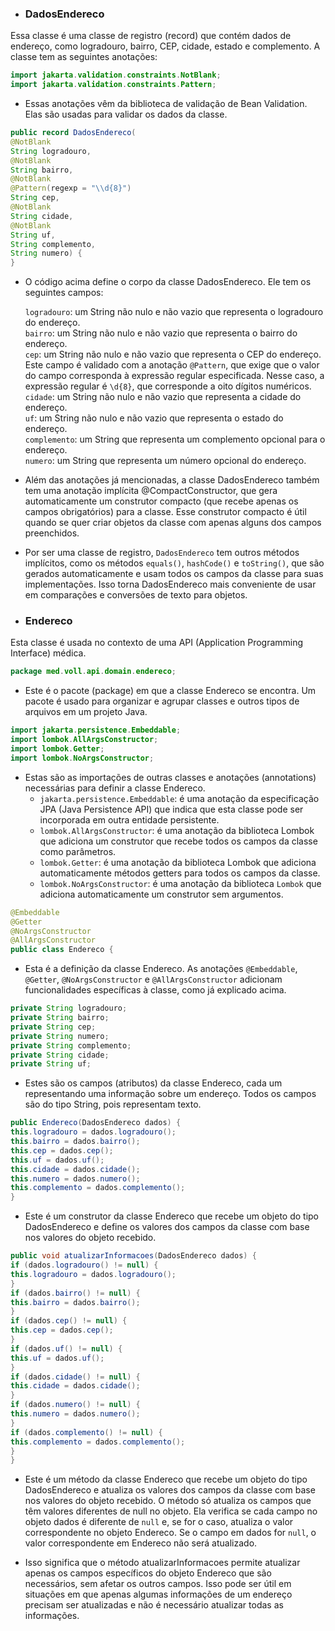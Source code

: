 - ### DadosEndereco
Essa classe é uma classe de registro (record) que contém dados de endereço, como logradouro, bairro, CEP, cidade, estado
e complemento. A classe tem as seguintes anotações:

```java
import jakarta.validation.constraints.NotBlank;
import jakarta.validation.constraints.Pattern;
```
 - Essas anotações vêm da biblioteca de validação de Bean Validation. Elas são usadas para validar os dados da classe.

```java
public record DadosEndereco(
@NotBlank
String logradouro,
@NotBlank
String bairro,
@NotBlank
@Pattern(regexp = "\\d{8}")
String cep,
@NotBlank
String cidade,
@NotBlank
String uf,
String complemento,
String numero) {
}
```
 - O código acima define o corpo da classe DadosEndereco. Ele tem os seguintes campos:

    `logradouro`: um String não nulo e não vazio que representa o logradouro do endereço.    
    `bairro`: um String não nulo e não vazio que representa o bairro do endereço.    
    `cep`: um String não nulo e não vazio que representa o CEP do endereço. Este campo é validado com a anotação 
         `@Pattern`, que exige que o valor do campo corresponda à expressão regular especificada. Nesse caso, a expressão 
          regular é `\d{8}`, que corresponde a oito dígitos numéricos.    
    `cidade`: um String não nulo e não vazio que representa a cidade do endereço.    
    `uf`: um String não nulo e não vazio que representa o estado do endereço.     
    `complemento`: um String que representa um complemento opcional para o endereço.    
    `numero`: um String que representa um número opcional do endereço.    


 - Além das anotações já mencionadas, a classe DadosEndereco também tem uma anotação implícita @CompactConstructor, que 
   gera automaticamente um construtor compacto (que recebe apenas os campos obrigatórios) para a classe. Esse construtor
   compacto é útil quando se quer criar objetos da classe com apenas alguns dos campos preenchidos.

 - Por ser uma classe de registro, `DadosEndereco` tem outros métodos implícitos, como os métodos `equals()`, `hashCode()`
   e `toString()`, que são gerados automaticamente e usam todos os campos da classe para suas implementações. 
   Isso torna DadosEndereco mais conveniente de usar em comparações e conversões de texto para objetos.

- ### Endereco
Esta classe é usada no contexto de uma API (Application Programming Interface) médica.

```java
package med.voll.api.domain.endereco;
```
 - Este é o pacote (package) em que a classe Endereco se encontra. Um pacote é usado para organizar e agrupar classes e outros tipos de arquivos em um projeto Java.

```java
import jakarta.persistence.Embeddable;
import lombok.AllArgsConstructor;
import lombok.Getter;
import lombok.NoArgsConstructor;
```
 - Estas são as importações de outras classes e anotações (annotations) necessárias para definir a classe Endereco.
     - `jakarta.persistence.Embeddable`: é uma anotação da especificação JPA (Java Persistence API) que indica que esta 
       classe pode ser incorporada em outra entidade persistente.
     - `lombok.AllArgsConstructor`: é uma anotação da biblioteca Lombok que adiciona um construtor que recebe todos os 
       campos da classe como parâmetros.
     - `lombok.Getter`: é uma anotação da biblioteca Lombok que adiciona automaticamente métodos getters para todos os campos da classe.
     - `lombok.NoArgsConstructor`: é uma anotação da biblioteca `Lombok` que adiciona automaticamente um construtor sem argumentos.

```java
@Embeddable
@Getter
@NoArgsConstructor
@AllArgsConstructor
public class Endereco {
```
 - Esta é a definição da classe Endereco. As anotações `@Embeddable`, `@Getter`, `@NoArgsConstructor` e `@AllArgsConstructor`
   adicionam funcionalidades específicas à classe, como já explicado acima.

```java
private String logradouro;
private String bairro;
private String cep;
private String numero;
private String complemento;
private String cidade;
private String uf;
```
 - Estes são os campos (atributos) da classe Endereco, cada um representando uma informação sobre um endereço. 
   Todos os campos são do tipo String, pois representam texto.

```java
public Endereco(DadosEndereco dados) {
this.logradouro = dados.logradouro();
this.bairro = dados.bairro();
this.cep = dados.cep();
this.uf = dados.uf();
this.cidade = dados.cidade();
this.numero = dados.numero();
this.complemento = dados.complemento();
}
```
 - Este é um construtor da classe Endereco que recebe um objeto do tipo DadosEndereco e define os valores dos campos da 
   classe com base nos valores do objeto recebido.

```java
public void atualizarInformacoes(DadosEndereco dados) {
if (dados.logradouro() != null) {
this.logradouro = dados.logradouro();
}
if (dados.bairro() != null) {
this.bairro = dados.bairro();
}
if (dados.cep() != null) {
this.cep = dados.cep();
}
if (dados.uf() != null) {
this.uf = dados.uf();
}
if (dados.cidade() != null) {
this.cidade = dados.cidade();
}
if (dados.numero() != null) {
this.numero = dados.numero();
}
if (dados.complemento() != null) {
this.complemento = dados.complemento();
}
}
```
 - Este é um método da classe Endereco que recebe um objeto do tipo DadosEndereco e atualiza os valores dos campos da 
   classe com base nos valores do objeto recebido. O método só atualiza os campos que têm valores diferentes de null no objeto.
   Ela verifica se cada campo no objeto dados é diferente de `null` e, se for o caso, atualiza o valor correspondente no
   objeto Endereco. Se o campo em dados for `null`, o valor correspondente em Endereco não será atualizado.

 - Isso significa que o método atualizarInformacoes permite atualizar apenas os campos específicos do objeto Endereco que são necessários, sem afetar os outros campos. Isso pode ser útil em situações em que apenas algumas informações de um endereço precisam ser atualizadas e não é necessário atualizar todas as informações.